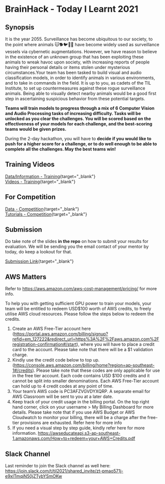 # BrainHack - Today I Learnt 2021

## Synopsis
It is the year 2055. Surveillance has become ubiquitous to our society, to the point where animals :cat::dog2::bird::chicken::snake: have become widely used as surveillance vessels via cybernetic augmentations. However, we have reason to believe in the existence of an unknown group that has been exploiting these animals to wreak havoc upon society, with increasing reports of people having their personal details or items stolen under mysterious circumstances.Your team has been tasked to build visual and audio classification models, in order to identify animals in various environments, and to take in commands in the field. It is up to you, as cadets of the TIL Institute, to set up countermeasures against these rogue surveillance animals. Being able to visually detect nearby animals would be a good first step in ascertaining suspicious behavior from these potential targets.   

**Teams will train models to progress through a mix of 6 Computer Vision and Audio Processing tasks of increasing difficulty. Tasks will be unlocked as you clear the challenges. You will be scored based on the effectiveness of your models for each challenge, and the best-scoring teams would be given prizes.**  

During the 2-day hackathon, you will have to **decide if you would like to push for a higher score for a challenge, or to do well enough to be able to complete all the challenges. May the best teams win!**    

## Training Videos
[Data/Information - Training](https://drive.google.com/drive/folders/1imp5UOfDiMEdNloZGJj_Yi4Kq_cgi5wk?usp=sharing){target="_blank"}  
[Videos - Training](https://www.youtube.com/playlist?list=PLTXKqfMiQUrp03eW1Xj6NI9ABK-BxrB4k){target="_blank"}  

## For Competition
[Data - Competition](https://drive.google.com/drive/folders/10gFXOzyzGptrM58OORUaRcowzln2eFet?usp=sharing){target="_blank"}    
[Tutorials - Competition](https://www.youtube.com/playlist?list=PLTXKqfMiQUrqWRPXpGu28iV0Jpl5VXE4U){target="_blank"}   

## Submission
Do take note of the slides **in the repo** on how to submit your results for evaluation. We will be sending you the email contact of your mentor by today, do keep a lookout for that.   
  
[Submission Link](https://drive.google.com/drive/folders/18MpTXLaOQk2eq9qWtkgmIauVYQX7_mpc?usp=sharing){target="_blank"}   

## AWS Matters
Refer to https://aws.amazon.com/aws-cost-management/pricing/ for more info.   

To help you with getting sufficient GPU power to train your models, your team will be entitled to redeem USD$100 worth of AWS credits, to freely utilise AWS cloud resources. Please follow the steps below to redeem the credits.  
1. Create an AWS Free-Tier account here (https://portal.aws.amazon.com/billing/signup?refid=em_127222&redirect_url=https%3A%2F%2Faws.amazon.com%2Fregistration-confirmation#/start), where you will have to place a credit card to the account. Please take note that there will be a $1 validation charge.  
2. Kindly use the credit code below to top up. (https://console.aws.amazon.com/billing/home?region=ap-southeast-1#/credits). Please take note that these codes are only applicable for use in the free tier account. Each code contains USD $100 credits and it cannot be split into smaller denominations. Each AWS Free-Tier account can hold up to 4 credit codes at any point of time.   
3. Your team’s AWS code is PC3AFZVGVDYXQRP. A separate email for AWS Classroom will be sent to you at a later date.   
4. Keep track of your credit usage in the billing portal. On the top right hand corner, click on your username > My Billing Dashboard for more details. Please take note that if you use AWS Budget or AWS Cloudwatch to monitor your billing, there will be a charge after the free-tier provisions are exhausted. Refer here for more info  
5. If you need a visual step by step guide, kindly refer here for more information. https://awseducateapj.s3-ap-southeast-1.amazonaws.com/How+to+redeem+your+AWS+Credits.pdf

## Slack Channel
Last reminder to join the Slack channel as well here: https://join.slack.com/t/til2021/shared_invite/zt-pmao571j-e9xlTmqiN50jZTybYSmOKw  
